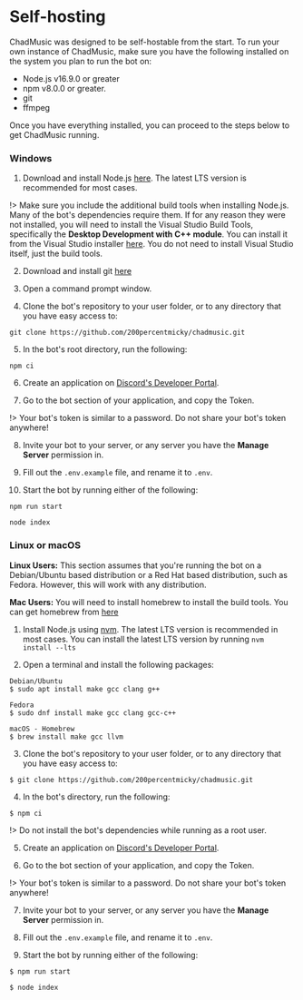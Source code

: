 # Self-hosting
ChadMusic was designed to be self-hostable from the start. To run your own instance of ChadMusic, make sure you have the following installed on the system you plan to run the bot on:

- Node.js v16.9.0 or greater
- npm v8.0.0 or greater.
- git
- ffmpeg

Once you have everything installed, you can proceed to the steps below to get ChadMusic running.

### Windows

1. Download and install Node.js [here](https://nodejs.org). The latest LTS version is recommended for most cases.

!> Make sure you include the additional build tools when installing Node.js. Many of the bot's dependencies require them. If for any reason they were not installed, you will need to install the Visual Studio Build Tools, specifically the **Desktop Development with C++ module**. You can install it from the Visual Studio installer [here](https://aka.ms/vs/17/release/vs_BuildTools.exe). You do not need to install Visual Studio itself, just the build tools.

2. Download and install git [here](https://git-scm.com)

3. Open a command prompt window.

4. Clone the bot's repository to your user folder, or to any directory that you have easy access to:
```
git clone https://github.com/200percentmicky/chadmusic.git
```

5. In the bot's root directory, run the following:
```
npm ci
```

6. Create an application on [Discord's Developer Portal](https://discord.com/developers).

7. Go to the bot section of your application, and copy the Token.

!> Your bot's token is similar to a password. Do not share your bot's token anywhere!

8. Invite your bot to your server, or any server you have the **Manage Server** permission in.

9. Fill out the `.env.example` file, and rename it to `.env`.

10. Start the bot by running either of the following:
```
npm run start
```
```
node index
```

### Linux or macOS
**Linux Users:** This section assumes that you're running the bot on a Debian/Ubuntu based distribution or a Red Hat based distribution, such as Fedora. However, this will work with any distribution.

**Mac Users:** You will need to install homebrew to install the build tools. You can get homebrew from [here](https://brew.sh/)

1. Install Node.js using [nvm](https://github.com/nvm-sh/nvm). The latest LTS version is recommended in most cases. You can install the latest LTS version by running `nvm install --lts`

2. Open a terminal and install the following packages:
```
Debian/Ubuntu
$ sudo apt install make gcc clang g++
```
```
Fedora
$ sudo dnf install make gcc clang gcc-c++
```
```
macOS - Homebrew
$ brew install make gcc llvm
```

3. Clone the bot's repository to your user folder, or to any directory that you have easy access to:
```
$ git clone https://github.com/200percentmicky/chadmusic.git
```

4. In the bot's directory, run the following:
```
$ npm ci
```

!> Do not install the bot's dependencies while running as a root user.

5. Create an application on [Discord's Developer Portal](https://discord.com/developers).

6. Go to the bot section of your application, and copy the Token.

!> Your bot's token is similar to a password. Do not share your bot's token anywhere!

7. Invite your bot to your server, or any server you have the **Manage Server** permission in.

8. Fill out the `.env.example` file, and rename it to `.env`.

9. Start the bot by running either of the following:
```
$ npm run start
```
```
$ node index
```
